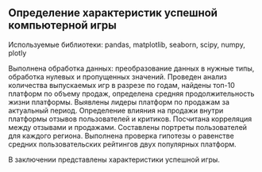 ## Определение характеристик успешной компьютерной игры

Используемые библиотеки: pandas, matplotlib, seaborn, scipy, numpy, plotly 

Выполнена обработка данных: преобразование данных в нужные типы, обработка нулевых и пропущенных значений. 
Проведен анализ количества выпускаемых игр в разрезе по годам, найдены топ-10 платформ по объему продаж, определена средняя продолжительность жизни платформы.
Выявлены лидеры платформ по продажам за актуальный период. 
Определение влияния на продажи внутри платформы отзывов пользователей и критиков. Посчитана корреляция между отзывами и продажами. 
Составлены портреты пользователей для каждого региона.
Выполнена проверка гипотезы о равенстве средних пользовательских рейтингов двух популярных платформ.

В заключении представлены характеристики успешной игры. 
